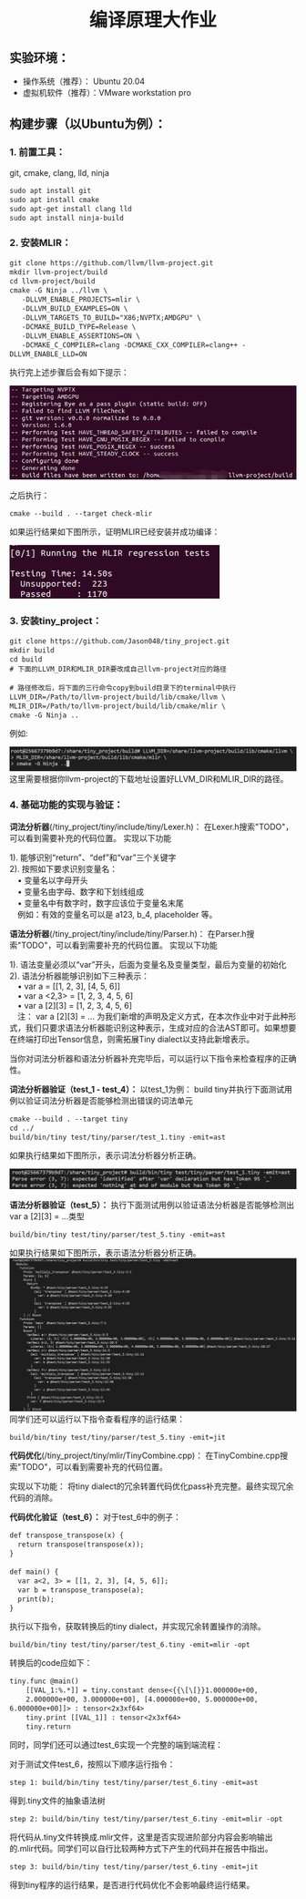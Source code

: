 <!-- <style>
h1 {
    border-bottom: none
}
</style> -->

# <center> <font size=6>编译原理大作业</font>
## 实验环境：
* 操作系统（推荐）： Ubuntu 20.04
* 虚拟机软件（推荐）：VMware workstation pro
## 构建步骤（以Ubuntu为例）：
### 1. 前置工具： 
git, cmake, clang, lld, ninja
```
sudo apt install git
sudo apt install cmake
sudo apt-get install clang lld
sudo apt install ninja-build
```
### 2. 安装MLIR： 
```
git clone https://github.com/llvm/llvm-project.git
mkdir llvm-project/build
cd llvm-project/build
cmake -G Ninja ../llvm \
   -DLLVM_ENABLE_PROJECTS=mlir \
   -DLLVM_BUILD_EXAMPLES=ON \
   -DLLVM_TARGETS_TO_BUILD="X86;NVPTX;AMDGPU" \
   -DCMAKE_BUILD_TYPE=Release \
   -DLLVM_ENABLE_ASSERTIONS=ON \
   -DCMAKE_C_COMPILER=clang -DCMAKE_CXX_COMPILER=clang++ -DLLVM_ENABLE_LLD=ON
```
执行完上述步骤后会有如下提示：


![avatar](imgs/p1.png) 
    
之后执行：
```
cmake --build . --target check-mlir
```
如果运行结果如下图所示，证明MLIR已经安装并成功编译：


![avatar](imgs/p2.png) 

### 3. 安装tiny_project： 
```
git clone https://github.com/Jason048/tiny_project.git
mkdir build  
cd build
# 下面的LLVM_DIR和MLIR_DIR要改成自己llvm-project对应的路径

# 路径修改后，将下面的三行命令copy到build目录下的terminal中执行
LLVM_DIR=/Path/to/llvm-project/build/lib/cmake/llvm \
MLIR_DIR=/Path/to/llvm-project/build/lib/cmake/mlir \
cmake -G Ninja ..
```
例如:

![avatar](imgs/p3.png) 
这里需要根据你llvm-project的下载地址设置好LLVM_DIR和MLIR_DIR的路径。
### 4. 基础功能的实现与验证：

**词法分析器**(/tiny_project/tiny/include/tiny/Lexer.h)：
在Lexer.h搜索"TODO"，可以看到需要补充的代码位置。
实现以下功能

1).  能够识别“return”、“def”和“var”三个关键字<br>
2).  按照如下要求识别变量名：<br>
&emsp;•  变量名以字母开头<br>
&emsp;• 变量名由字母、数字和下划线组成<br>
&emsp;• 变量名中有数字时，数字应该位于变量名末尾<br>
&emsp;例如：有效的变量名可以是 a123, b_4, placeholder 等。

**语法分析器**(/tiny_project/tiny/include/tiny/Parser.h)：
在Parser.h搜索"TODO"，可以看到需要补充的代码位置。
实现以下功能

1).  语法变量必须以“var”开头，后面为变量名及变量类型，最后为变量的初始化<br>
2).  语法分析器能够识别如下三种表示：<br>
&emsp;• var a = \[[1, 2, 3], [4, 5, 6]] <br>
&emsp;• var a <2,3> = [1, 2, 3, 4, 5, 6]<br>
&emsp;• var a [2][3] = [1, 2, 3, 4, 5, 6]<br>
&emsp;注： var a [2][3] = ... 为我们新增的声明及定义方式，在本次作业中对于此种形式，我们只要求语法分析器能识别这种表示，生成对应的合法AST即可。如果想要在终端打印出Tensor信息，则需拓展Tiny dialect以支持此新增表示。

当你对词法分析器和语法分析器补充完毕后，可以运行以下指令来检查程序的正确性。

**词法分析器验证（test_1 - test_4）：**
以test_1为例：
build tiny并执行下面测试用例以验证词法分析器是否能够检测出错误的词法单元
```
cmake --build . --target tiny
cd ../
build/bin/tiny test/tiny/parser/test_1.tiny -emit=ast
```
如果执行结果如下图所示，表示词法分析器分析正确。

![avatar](imgs/p4.png)

**语法分析器验证（test_5）：**
执行下面测试用例以验证语法分析器是否能够检测出var a [2][3] = ...类型
```
build/bin/tiny test/tiny/parser/test_5.tiny -emit=ast
```
如果执行结果如下图所示，表示语法分析器分析正确。
![avatar](imgs/p5.png)
同学们还可以运行以下指令查看程序的运行结果：
```
build/bin/tiny test/tiny/parser/test_5.tiny -emit=jit
```
**代码优化**(/tiny_project/tiny/mlir/TinyCombine.cpp)：
在TinyCombine.cpp搜索"TODO"，可以看到需要补充的代码位置。
    
实现以下功能：
将tiny dialect的冗余转置代码优化pass补充完整。最终实现冗余代码的消除。

**代码优化验证（test_6）：**
对于test_6中的例子：
```
def transpose_transpose(x) {
  return transpose(transpose(x));
}

def main() {
  var a<2, 3> = [[1, 2, 3], [4, 5, 6]];
  var b = transpose_transpose(a);
  print(b);
}
```
执行以下指令，获取转换后的tiny dialect，并实现冗余转置操作的消除。
```
build/bin/tiny test/tiny/parser/test_6.tiny -emit=mlir -opt
```
转换后的code应如下：
```
tiny.func @main()
    [[VAL_1:%.*]] = tiny.constant dense<{{\[\[}}1.000000e+00, 
    2.000000e+00, 3.000000e+00], [4.000000e+00, 5.000000e+00, 6.000000e+00]]> : tensor<2x3xf64>
    tiny.print [[VAL_1]] : tensor<2x3xf64>
    tiny.return
```

同时，同学们还可以通过test_6实现一个完整的端到端流程：

对于测试文件test_6，按照以下顺序运行指令：

```
step 1: build/bin/tiny test/tiny/parser/test_6.tiny -emit=ast
```
得到.tiny文件的抽象语法树

```
step 2: build/bin/tiny test/tiny/parser/test_6.tiny -emit=mlir -opt
```
将代码从.tiny文件转换成.mlir文件，这里是否实现进阶部分内容会影响输出的.mlir代码。同学们可以自行比较两种方式下产生的代码并在报告中指出。


```
step 3: build/bin/tiny test/tiny/parser/test_6.tiny -emit=jit
```
得到tiny程序的运行结果，是否进行代码优化不会影响最终运行结果。
